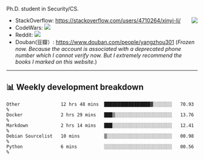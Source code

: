 Ph.D. student in Security/CS.

<img align="right" src="https://github-readme-stats.vercel.app/api?username=li-xin-yi&count_private=true&show_icons=true&hide_title=true&theme=tokyonight" />

- StackOverflow: https://stackoverflow.com/users/4710264/xinyi-li/
- CodeWars: [![](https://www.codewars.com/users/xy-li/badges/micro)](https://www.codewars.com/users/xy-li/)
- Reddit: [![](https://img.shields.io/reddit/user-karma/combined/xy-li?style=social)](https://www.reddit.com/user/xy-li/)
- Douban(豆瓣）: https://www.douban.com/people/yangzhou301  (*Frozen now. Because the account is associated with a deprecated phone number which I cannot verify now. But I extremely recommend the books I marked on this website.*)

---

## 📊 Weekly development breakdown

<!--START_SECTION:waka-->
```text
Other               12 hrs 48 mins  █████████████████▓░░░░░░░   70.93 % 
Docker              2 hrs 29 mins   ███▒░░░░░░░░░░░░░░░░░░░░░   13.76 % 
Markdown            2 hrs 14 mins   ███░░░░░░░░░░░░░░░░░░░░░░   12.41 % 
Debian Sourcelist   10 mins         ▒░░░░░░░░░░░░░░░░░░░░░░░░   00.98 % 
Python              6 mins          ░░░░░░░░░░░░░░░░░░░░░░░░░   00.56 % 
```
<!--END_SECTION:waka-->

